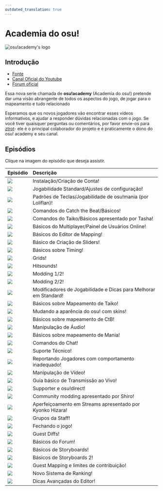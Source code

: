 ```yaml
---
outdated_translation: true
---
```


# Academia do osu!

![osu!academy's logo](img/logo.png "osu!academy logo")

## Introdução

- [Fonte](https://osu.ppy.sh/home/news/2013-12-19-introducing-the-osu-academy)
- [Canal Oficial do Youtube](https://www.youtube.com/user/osuacademy/videos)
- [Forum oficial](https://osu.ppy.sh/community/forums/topics/169707)

Essa nova serie chamada de **osu!academy** (Academia do osu!) pretende dar uma visão abrangente de todos os aspectos do jogo, de jogar para o mapeamento e tudo relacionado

Esperamos que os novos jogadores vão encontrar esses vídeos informativos, e ajudar a responder dúvidas relacionadas com o jogo. Se você tiver quaisquer perguntas ou comentários, por favor envie-os para [ztrot](https://osu.ppy.sh/users/6347)- ele é o principal colaborador do projeto e é praticamente o dono do osu! academy e seu canal.

## Episódios

Clique na imagem do episódio que deseja assistir.

| Episódio | Descrição |
| :-- | :-- |
| [![](img/academy-1.png)](https://www.youtube.com/watch?v=cz522ZAs5aQ) | Instalação/Criação de Conta! |
| [![](img/academy-2.png)](https://www.youtube.com/watch?v=mswLEXK0eDk) | Jogabilidade Standard/Ajustes de configuração! |
| [![](img/academy-3.png)](https://www.youtube.com/watch?v=UAomychlbic) | Padrões de Teclas/Jogabilidade de osu!mania (por Loliflan)! |
| [![](img/academy-4.png)](https://www.youtube.com/watch?v=6WKZE2HPOK8) | Comandos do Catch the Beat/Básicos! |
| [![](img/academy-5.png)](https://www.youtube.com/watch?v=f_uSO2ESCRI) | Comandos do Taiko/Básicos apresentado por Tasha! |
| [![](img/academy-6.png)](https://www.youtube.com/watch?v=cyYRl-a5xII) | Básicos do Multiplayer/Painel de Usuários Online! |
| [![](img/academy-7-0.png)](https://www.youtube.com/watch?v=WKS8Zhut9XU) | Básicos do Editor de Mapping! |
| [![](img/academy-7-1.png)](https://www.youtube.com/watch?v=RKLanv4pvJc) | Básico de Criação de Sliders! |
| [![](img/academy-7-2.png)](https://www.youtube.com/watch?v=8nsbrOhLE9w) | Básicos sobre Timing! |
| [![](img/academy-7-3.png)](https://www.youtube.com/watch?v=MhIuPvQjLbU) | Grids! |
| [![](img/academy-8.png)](https://www.youtube.com/watch?v=PFEYlQfiJHQ) | Hitsounds! |
| [![](img/academy-9.png)](https://www.youtube.com/watch?v=bTGBspoMFVA) | Modding 1/2! |
| [![](img/academy-10.png)](https://www.youtube.com/watch?v=bTGBspoMFVA) | Modding 2/2! |
| [![](img/academy-11.png)](https://www.youtube.com/watch?v=j8fpJKCjTvM) | Modificadores de Jogabilidade e Dicas para Melhorar em Standard! |
| [![](img/academy-12.png)](https://www.youtube.com/watch?v=8reEFNk5kQY) | Básicos sobre Mapeamento de Taiko! |
| [![](img/academy-13.png)](https://www.youtube.com/watch?v=oUvCBsGyTtw) | Mudando a aparência do osu! com skins! |
| [![](img/academy-14.png)](https://www.youtube.com/watch?v=dyDMyB9D420) | Básicos sobre mapeamento de CtB! |
| [![](img/academy-15.png)](https://www.youtube.com/watch?v=muu3HkG38kk) | Manipulação de Áudio! |
| [![](img/academy-16.png)](https://www.youtube.com/watch?v=uTnO_7bMV44) | Básicos sobre mapeamento de Mania! |
| [![](img/academy-17.png)](https://www.youtube.com/watch?v=yWqRJZ5FX5Y) | Comandos do Chat! |
| [![](img/academy-18.png)](https://www.youtube.com/watch?v=Ywu3PZGYPxs) | Suporte Técnico! |
| [![](img/academy-19.png)](https://www.youtube.com/watch?v=ZoBAZCl9wXY) | Reportando Jogadores com comportamento inadequado! |
| [![](img/academy-20.png)](https://www.youtube.com/watch?v=exyuI9lv_OI) | Manipulação de Vídeo! |
| [![](img/academy-21.png)](https://www.youtube.com/watch?v=59Tm9LvYk3Q) | Guia básico de Transmissão ao Vivo! |
| [![](img/academy-22.png)](https://www.youtube.com/watch?v=ec0pLh4U8eY) | Supporter e osu!direct! |
| [![](img/academy-23.png)](https://www.youtube.com/watch?v=MxlB__wjt9A) | Community modding apresentado por Shiro! |
| [![](img/academy-24.png)](https://www.youtube.com/watch?v=pq33jvMitRk) | Aperfeiçoamento em Streams apresentado por Kyonko Hizara! |
| [![](img/academy-25.png)](https://www.youtube.com/watch?v=sgcdrxevAT4) | Grupos da Staff! |
| [![](img/academy-26.png)](https://www.youtube.com/watch?v=y61v2QCHlpY) | Fechando o jogo! |
| [![](img/academy-27.png)](https://www.youtube.com/watch?v=nXWA1Qh9bT8) | Guest Diffs! |
| [![](img/academy-28.png)](https://www.youtube.com/watch?v=PEZFOM8NKtw) | Básicos do Forum! |
| [![](img/academy-29.png)](https://www.youtube.com/watch?v=uvCRwcyJ4TA) | Básicos de Storyboards! |
| [![](img/academy-30.png)](https://www.youtube.com/watch?v=EvICgPuOylk) | Básicos de Storyboards 2! |
| [![](img/academy-31.png)](https://www.youtube.com/watch?v=s2ZK4o8V5tI) | Guest Mapping e limites de contribuição! |
| [![](img/academy-32.png)](https://www.youtube.com/watch?v=wa_hNegtBw0) | Novo Sistema de Ranking! |
| [![](img/academy-33.png)](https://www.youtube.com/watch?v=_-Xke2bqzok) | Dicas Avançadas do Editor! |
